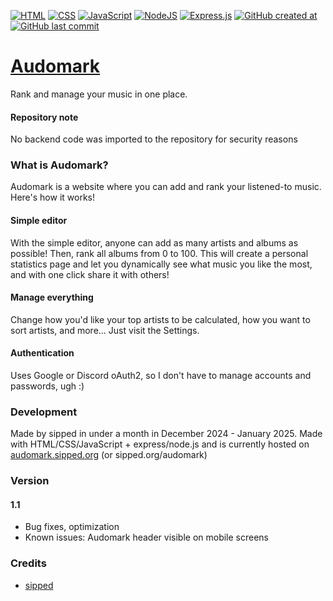 [![HTML](https://img.shields.io/badge/HTML-%23E34F26.svg?logo=html5&logoColor=white)](#)
[![CSS](https://img.shields.io/badge/CSS-1572B6?logo=css3&logoColor=fff)](#)
[![JavaScript](https://img.shields.io/badge/JavaScript-F7DF1E?logo=javascript&logoColor=000)](#)
[![NodeJS](https://img.shields.io/badge/Node.js-6DA55F?logo=node.js&logoColor=white)](#)
[![Express.js](https://img.shields.io/badge/Express.js-%23404d59.svg?logo=express&logoColor=%2361DAFB)](#)
[![GitHub created at](https://img.shields.io/github/created-at/sippedaway/Audomark)](#)
[![GitHub last commit](https://img.shields.io/github/last-commit/sippedaway/Audomark)](#)

# [Audomark](https://audomark.sipped.org/)
Rank and manage your music in one place.

#### Repository note
No backend code was imported to the repository for security reasons

### What is Audomark?
Audomark is a website where you can add and rank your listened-to music. Here's how it works!

#### Simple editor
With the simple editor, anyone can add as many artists and albums as possible! Then, rank all albums from 0 to 100. This will create a personal statistics page and let you dynamically see what music you like the most, and with one click share it with others!
#### Manage everything
Change how you'd like your top artists to be calculated, how you want to sort artists, and more... Just visit the Settings.
#### Authentication
Uses Google or Discord oAuth2, so I don't have to manage accounts and passwords, ugh :)

### Development
Made by sipped in under a month in December 2024 - January 2025. Made with HTML/CSS/JavaScript + express/node.js and is currently hosted on [audomark.sipped.org](https://audomark.sipped.org) (or sipped.org/audomark)

### Version
#### 1.1
- Bug fixes, optimization
- Known issues: Audomark header visible on mobile screens

### Credits
- [sipped](https://github.com/sippedaway)
